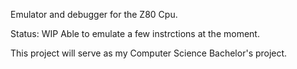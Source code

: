 Emulator and debugger for the Z80 Cpu.

Status: WIP
Able to emulate a few instrctions at the moment.

This project will serve as my Computer Science Bachelor's project.

